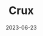 ---
title: "Crux"
type: constellation
borders:
  - Centaurus
  - Musca
date: 2023-06-23
hashtag: crux
subdivision-of:
  - southern celestial hemisphere
tags:
  - Constellation
---